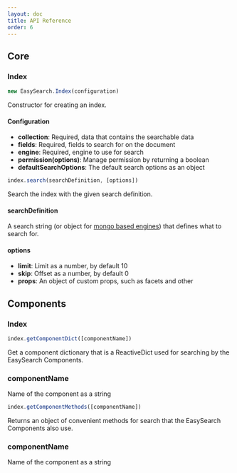 ```yaml
---
layout: doc
title: API Reference
order: 6
---
```


## Core

### Index

```javascript
new EasySearch.Index(configuration)
```

Constructor for creating an index.

#### Configuration

* __collection__: Required, data that contains the searchable data
* __fields__: Required, fields to search for on the document
* __engine__: Required, engine to use for search
* __permission(options)__: Manage permission by returning a boolean
* __defaultSearchOptions__: The default search options as an object

```javascript
index.search(searchDefinition, [options])
```

Search the index with the given search definition.

#### searchDefinition

A search string (or object for [mongo based engines](../engines/)) that defines what to search for.

#### options

* __limit__: Limit as a number, by default 10
* __skip__:  Offset as a number, by default 0
* __props__: An object of custom props, such as facets and other

## Components

### Index

```javascript
index.getComponentDict([componentName])
```

Get a component dictionary that is a ReactiveDict used for searching by the EasySearch Components.

### componentName

Name of the component as a string

```javascript
index.getComponentMethods([componentName])
```

Returns an object of convenient methods for search that the EasySearch Components also use.

### componentName

Name of the component as a string
